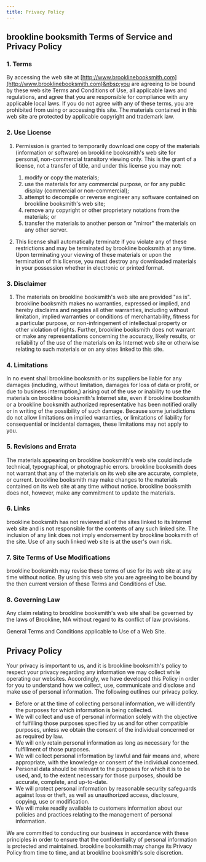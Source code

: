 ```yaml
---
title: Privacy Policy
---
```


## brookline booksmith Terms of Service and Privacy Policy

### 1. Terms

By accessing the web site at [http://www.brooklinebooksmith.com](http://www.brooklinebooksmith.com)&nbsp;you are agreeing to be bound by these web site Terms and Conditions of Use, all applicable laws and regulations, and agree that you are responsible for compliance with any applicable local laws. If you do not agree with any of these terms, you are prohibited from using or accessing this site. The materials contained in this web site are protected by applicable copyright and trademark law.

### 2. Use License

1. Permission is granted to temporarily download one copy of the materials (information or software) on brookline booksmith's web site for personal, non-commercial transitory viewing only. This is the grant of a license, not a transfer of title, and under this license you may not:

   1. modify or copy the materials;
   2. use the materials for any commercial purpose, or for any public display (commercial or non-commercial);
   3. attempt to decompile or reverse engineer any software contained on brookline booksmith's web site;
   4. remove any copyright or other proprietary notations from the materials; or
   5. transfer the materials to another person or "mirror" the materials on any other server.
2. This license shall automatically terminate if you violate any of these restrictions and may be terminated by brookline booksmith at any time. Upon terminating your viewing of these materials or upon the termination of this license, you must destroy any downloaded materials in your possession whether in electronic or printed format.


### 3. Disclaimer

1. The materials on brookline booksmith's web site are provided "as is". brookline booksmith makes no warranties, expressed or implied, and hereby disclaims and negates all other warranties, including without limitation, implied warranties or conditions of merchantability, fitness for a particular purpose, or non-infringement of intellectual property or other violation of rights. Further, brookline booksmith does not warrant or make any representations concerning the accuracy, likely results, or reliability of the use of the materials on its Internet web site or otherwise relating to such materials or on any sites linked to this site.


### 4. Limitations

In no event shall brookline booksmith or its suppliers be liable for any damages (including, without limitation, damages for loss of data or profit, or due to business interruption,) arising out of the use or inability to use the materials on brookline booksmith's Internet site, even if brookline booksmith or a brookline booksmith authorized representative has been notified orally or in writing of the possibility of such damage. Because some jurisdictions do not allow limitations on implied warranties, or limitations of liability for consequential or incidental damages, these limitations may not apply to you.

### 5. Revisions and Errata

The materials appearing on brookline booksmith's web site could include technical, typographical, or photographic errors. brookline booksmith does not warrant that any of the materials on its web site are accurate, complete, or current. brookline booksmith may make changes to the materials contained on its web site at any time without notice. brookline booksmith does not, however, make any commitment to update the materials.

### 6. Links

brookline booksmith has not reviewed all of the sites linked to its Internet web site and is not responsible for the contents of any such linked site. The inclusion of any link does not imply endorsement by brookline booksmith of the site. Use of any such linked web site is at the user's own risk.

### 7. Site Terms of Use Modifications

brookline booksmith may revise these terms of use for its web site at any time without notice. By using this web site you are agreeing to be bound by the then current version of these Terms and Conditions of Use.

### 8. Governing Law

Any claim relating to brookline booksmith's web site shall be governed by the laws of Brookline, MA without regard to its conflict of law provisions.

General Terms and Conditions applicable to Use of a Web Site.

## Privacy Policy

Your privacy is important to us, and it is brookline booksmith's policy to respect your privacy regarding any information we may collect while operating our websites. Accordingly, we have developed this Policy in order for you to understand how we collect, use, communicate and disclose and make use of personal information. The following outlines our privacy policy.

* Before or at the time of collecting personal information, we will identify the purposes for which information is being collected.
* We will collect and use of personal information solely with the objective of fulfilling those purposes specified by us and for other compatible purposes, unless we obtain the consent of the individual concerned or as required by law.
* We will only retain personal information as long as necessary for the fulfillment of those purposes.
* We will collect personal information by lawful and fair means and, where appropriate, with the knowledge or consent of the individual concerned.
* Personal data should be relevant to the purposes for which it is to be used, and, to the extent necessary for those purposes, should be accurate, complete, and up-to-date.
* We will protect personal information by reasonable security safeguards against loss or theft, as well as unauthorized access, disclosure, copying, use or modification.
* We will make readily available to customers information about our policies and practices relating to the management of personal information.


We are committed to conducting our business in accordance with these principles in order to ensure that the confidentiality of personal information is protected and maintained. brookline booksmith may change its Privacy Policy from time to time, and at brookline booksmith's sole discretion.